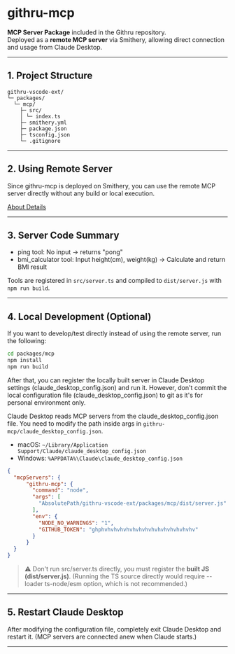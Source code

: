 # githru-mcp

**MCP Server Package** included in the Githru repository.  
Deployed as a **remote MCP server** via Smithery, allowing direct connection and usage from Claude Desktop.  

---

## 1. Project Structure

``` 
githru-vscode-ext/
└─ packages/
  └─ mcp/
    ├─ src/
    │ └─ index.ts
    ├─ smithery.yml
    ├─ package.json
    ├─ tsconfig.json
    └─ .gitignore
```

---

## 2. Using Remote Server

Since githru-mcp is deployed on Smithery, you can use the remote MCP server directly without any build or local execution.

[About Details](./smithery-description.md)

---

## 3. Server Code Summary

- ping tool: No input → returns "pong"
- bmi_calculator tool: Input height(cm), weight(kg) → Calculate and return BMI result

Tools are registered in ```src/server.ts``` and compiled to ```dist/server.js``` with ```npm run build```.

---

## 4. Local Development (Optional)

If you want to develop/test directly instead of using the remote server, run the following:

```bash
cd packages/mcp
npm install
npm run build
```

After that, you can register the locally built server in Claude Desktop settings (claude_desktop_config.json) and run it.
However, don't commit the local configuration file (claude_desktop_config.json) to git as it's for personal environment only.

Claude Desktop reads MCP servers from the claude_desktop_config.json file.
You need to modify the path inside args in ```githru-mcp/claude_desktop_config.json```.

- macOS: ```~/Library/Application Support/Claude/claude_desktop_config.json```
- Windows: ```%APPDATA%\Claude\claude_desktop_config.json```

```json
{
  "mcpServers": {
      "githru-mcp": {
        "command": "node",
        "args": [
          "AbsolutePath/githru-vscode-ext/packages/mcp/dist/server.js"
        ],
        "env": {
          "NODE_NO_WARNINGS": "1",
          "GITHUB_TOKEN": "ghphvhvhvhvhvhvhvhvhvhvhvhvhvhvhv"
        }
      }
  }
}
```

> ⚠️ Don't run src/server.ts directly, you must register the **built JS (dist/server.js)**.
> (Running the TS source directly would require --loader ts-node/esm option, which is not recommended.)

---

## 5. Restart Claude Desktop
After modifying the configuration file, completely exit Claude Desktop and restart it.
(MCP servers are connected anew when Claude starts.)

---


